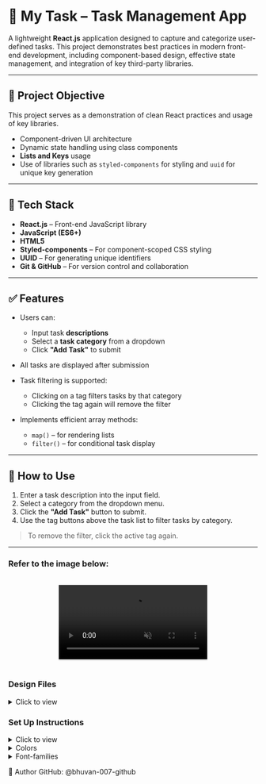 # 📝 My Task – Task Management App

A lightweight **React.js** application designed to capture and categorize user-defined tasks. This project demonstrates best practices in modern front-end development, including component-based design, effective state management, and integration of key third-party libraries.

---

## 🚀 Project Objective

This project serves as a demonstration of clean React practices and usage of key libraries.
- Component-driven UI architecture
- Dynamic state handling using class components
- **Lists and Keys** usage
- Use of libraries such as `styled-components` for styling and `uuid` for unique key generation


---

## 🧰 Tech Stack

- **React.js** – Front-end JavaScript library
- **JavaScript (ES6+)**
- **HTML5**
- **Styled-components** – For component-scoped CSS styling
- **UUID** – For generating unique identifiers
- **Git & GitHub** – For version control and collaboration

---

## ✅ Features

- Users can:
  - Input task **descriptions**
  - Select a **task category** from a dropdown
  - Click **"Add Task"** to submit

- All tasks are displayed after submission
- Task filtering is supported:
  - Clicking on a tag filters tasks by that category
  - Clicking the tag again will remove the filter
- Implements efficient array methods:
  - `map()` – for rendering lists
  - `filter()` – for conditional task display

---

## 🧪 How to Use

1. Enter a task description into the input field.
2. Select a category from the dropdown menu.
3. Click the **"Add Task"** button to submit.
4. Use the tag buttons above the task list to filter tasks by category.

> To remove the filter, click the active tag again.

---



### Refer to the image below:

<br>
<div style="text-align: center;">
  <video style="max-width:80%;box-shadow:0 2.8px 2.2px rgba(0, 0, 0, 0.12);outline:none;" loop="true" autoplay="autoplay" controls="controls" muted>
    <source src="https://assets.ccbp.in/frontend/content/react-js/my-tasks-output.mp4" type="video/mp4">
    
  </video>
</div>
<br/>

### Design Files

<details>
<summary>Click to view</summary>

- [Medium (Size >= 768px), Large (Size >= 992px) and Extra Large (Size >= 1200px) - No Tasks View](https://assets.ccbp.in/frontend/content/react-js/my-tasks-output-no-tasks-view.png)
- [Medium (Size >= 768px), Large (Size >= 992px) and Extra Large (Size >= 1200px)](https://assets.ccbp.in/frontend/content/react-js/my-tasks-output.png)
- [Medium (Size >= 768px), Large (Size >= 992px) and Extra Large (Size >= 1200px) - Filter View](https://assets.ccbp.in/frontend/content/react-js/my-tasks-output-filter-view.png)

</details>

### Set Up Instructions

<details>
<summary>Click to view</summary>

- Download dependencies by running `npm install`
- Start up the app using `npm start`
</details>

<details>
<summary>Colors</summary>

<br/>

<div style="background-color: #131213; width: 150px; padding: 10px; color: white">Hex: #131213</div>
<div style="background-color: #f3aa4e; width: 150px; padding: 10px; color: black">Hex: #f3aa4e</div>
<div style="background-color: #f1f5f9; width: 150px; padding: 10px; color: black">Hex: #f1f5f9</div>
<div style="background-color: #64748b; width: 150px; padding: 10px; color: black">Hex: #64748b</div>
<div style="background-color: #f8f8f8; width: 150px; padding: 10px; color: black">Hex: #f8f8f8</div>
<div style="background-color: #475569; width: 150px; padding: 10px; color: black">Hex: #475569</div>
<div style="background-color: #323f4b; width: 150px; padding: 10px; color: white">Hex: #323f4b</div>
<div style="background-color: #000000; width: 150px; padding: 10px; color: white">Hex: #000000</div>
<div style="background-color: #ffffff; width: 150px; padding: 10px; color: black">Hex: #ffffff</div>
<div style="background-color: #f1f5f9; width: 150px; padding: 10px; color: black">Hex: #f1f5f9</div>
<div style="background-color: #1a171d; width: 150px; padding: 10px; color: white">Hex: #1a171d</div>
<div style="background-color: #f8fafc; width: 150px; padding: 10px; color: black">Hex: #f8fafc</div>

</details>

<details>
<summary>Font-families</summary>

- Roboto

</details>

👤 Author
GitHub: @bhuvan-007-github
